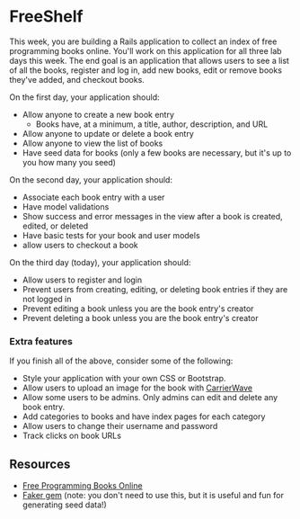 # FreeShelf

This week, you are building a Rails application to collect an index of free programming books online. You'll work on this application for all three lab days this week. The end goal is an application that allows users to see a list of all the books, register and log in, add new books, edit or remove books they've added, and checkout books.

On the first day, your application should:

- Allow anyone to create a new book entry
  - Books have, at a minimum, a title, author, description, and URL
- Allow anyone to update or delete a book entry
- Allow anyone to view the list of books
- Have seed data for books (only a few books are necessary, but it's up to you how many you seed)

On the second day, your application should:

- Associate each book entry with a user
- Have model validations
- Show success and error messages in the view after a book is created, edited, or deleted
- Have basic tests for your book and user models
- allow users to checkout a book

On the third day (today), your application should:

- Allow users to register and login
- Prevent users from creating, editing, or deleting book entries if they are not logged in
- Prevent editing a book unless you are the book entry's creator
- Prevent deleting a book unless you are the book entry's creator

### Extra features

If you finish all of the above, consider some of the following:

- Style your application with your own CSS or Bootstrap.
- Allow users to upload an image for the book with [CarrierWave](https://code.tutsplus.com/tutorials/rails-image-upload-using-carrierwave-in-a-rails-app--cms-25183)
- Allow some users to be admins. Only admins can edit and delete any book entry.
- Add categories to books and have index pages for each category
- Allow users to change their username and password
- Track clicks on book URLs

## Resources

- [Free Programming Books Online](https://github.com/EbookFoundation/free-programming-books/blob/master/free-programming-books.md)
- [Faker gem](https://github.com/stympy/faker) (note: you don't need to use this, but it is useful and fun for generating seed data!)
